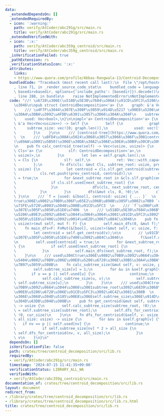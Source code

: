 ```yaml
---
data:
  _extendedDependsOn: []
  _extendedRequiredBy:
  - icon: ':warning:'
    path: verify/AtCoder/abc291g/src/main.rs
    title: verify/AtCoder/abc291g/src/main.rs
  _extendedVerifiedWith:
  - icon: ':x:'
    path: verify/AtCoder/abc359g_centroid/src/main.rs
    title: verify/AtCoder/abc359g_centroid/src/main.rs
  _isVerificationFailed: true
  _pathExtension: rs
  _verificationStatusIcon: ':x:'
  attributes:
    links:
    - https://www.quora.com/profile/Abbas-Rangwala-13/Centroid-Decomposition-of-a-Tree)
  bundledCode: "Traceback (most recent call last):\n  File \"/opt/hostedtoolcache/Python/3.10.14/x64/lib/python3.10/site-packages/onlinejudge_verify/documentation/build.py\"\
    , line 71, in _render_source_code_stat\n    bundled_code = language.bundle(stat.path,\
    \ basedir=basedir, options={'include_paths': [basedir]}).decode()\n  File \"/opt/hostedtoolcache/Python/3.10.14/x64/lib/python3.10/site-packages/onlinejudge_verify/languages/rust.py\"\
    , line 288, in bundle\n    raise NotImplementedError\nNotImplementedError\n"
  code: "//! \u6728\u306E(\u518D\u5E30\u7684\u306A)\u91CD\u5FC3\u5206\u89E3\u3092\u884C\
    \u3046\n\npub struct CentroidDecomposition<'a> {\n    graph: &'a Vec<Vec<usize>>,\n\
    \    /// \u4F7F\u3044\u307E\u308F\u3059\u914D\u5217 \u90E8\u5206\u6728\u306E\u30B5\
    \u30A4\u30BA\u3092\u4FDD\u6301\u3057\u3066\u304A\u304F\n    subtree_size: Vec<usize>,\n\
    \    used: Vec<bool>,\n}\n\nimpl<'a> CentroidDecomposition<'a> {\n    pub fn new(graph:\
    \ &'a Vec<Vec<usize>>) -> Self {\n        Self {\n            graph,\n       \
    \     subtree_size: vec![0; graph.len()],\n            used: vec![false; graph.len()],\n\
    \        }\n    }\n\n    /// [centroid-tree](https://www.quora.com/profile/Abbas-Rangwala-13/Centroid-Decomposition-of-a-Tree)\
    \  \n    /// \u8FD4\u308A\u5024\u3068\u3057\u3066\u306F\u3001centroid-tree\u306E\
    (\u89AA\u3001\u5B50)\u306E\u30DA\u30A2\u306E\u30EA\u30B9\u30C8\u3092\u8FD4\u3059\
    \n    pub fn calc_centroid_tree(self) -> Vec<(usize, usize)> {\n        struct\
    \ Cls<'a> {\n            slf: CentroidDecomposition<'a>,\n            ret: Vec<(usize,\
    \ usize)>,\n        }\n        let len = self.graph.len();\n        let mut cls\
    \ = Cls {\n            slf: self,\n            ret: Vec::with_capacity(len),\n\
    \        };\n        fn dfs(cls: &mut Cls, subtree_root: usize, prev_centroid:\
    \ usize) {\n            let centroid = cls.slf.get_centroid(subtree_root);\n \
    \           cls.ret.push((prev_centroid, centroid));\n            cls.slf.used[centroid]\
    \ = true;\n            for &next_subtree_root in &cls.slf.graph[centroid] {\n\
    \                if cls.slf.used[next_subtree_root] {\n                    continue;\n\
    \                }\n                dfs(cls, next_subtree_root, centroid);\n \
    \           }\n        }\n        dfs(&mut cls, 0, !0);\n        cls.ret\n   \
    \ }\n\n    /// `f = |used: &[bool], centroid: usize| { ... }`  \n    /// `used`\u304C\
    true\u306E\u9802\u70B9\u306F\u65E2\u306B\u898B\u305F\u9802\u70B9 `centroid`\u306F\
    \u73FE\u5728\u8003\u3048\u308B\u91CD\u5FC3  \n    /// `f`\u306F\u91CD\u5FC3\u3092\
    \u307E\u305F\u3050\u51E6\u7406  \n    /// \u518D\u5E30\u7684\u306B\u91CD\u5FC3\
    \u5206\u89E3\u3092\u884C\u3044\u3064\u3064\u3001\u91CD\u5FC3\u3092\u307E\u305F\
    \u3050\u51E6\u7406\u3092\u9014\u4E2D\u3067\u884C\u3046\n    pub fn run<F: FnMut(&[bool],\
    \ usize)>(mut self, mut f: F) {\n        self.main_dfs(0, &mut f);\n    }\n\n\
    \    fn main_dfs<F: FnMut(&[bool], usize)>(&mut self, v: usize, f: &mut F) {\n\
    \        let centroid = self.get_centroid(v);\n\n        // \u91CD\u5FC3\u3092\
    \u307E\u305F\u3050\u51E6\u7406\u3092\u884C\u3046\n        f(&self.used, centroid);\n\
    \n        self.used[centroid] = true;\n        for &next_subtree_root in &self.graph[centroid]\
    \ {\n            if self.used[next_subtree_root] {\n                continue;\n\
    \            }\n            self.main_dfs(next_subtree_root, f);\n        }\n\
    \    }\n\n    /// used\u304Ctrue\u306E\u9802\u70B9\u3092\u9664\u3044\u3066\u3001\
    \u5404\u9802\u70B9\u306E\u90E8\u5206\u6728\u306E\u30B5\u30A4\u30BA\u3092\u8A08\
    \u7B97\u3059\u308B\n    fn calc_subtree_size(&mut self, v: usize, p: usize) {\n\
    \        self.subtree_size[v] = 1;\n        for &u in &self.graph[v] {\n     \
    \       if u == p || self.used[u] {\n                continue;\n            }\n\
    \            self.calc_subtree_size(u, v);\n            self.subtree_size[v] +=\
    \ self.subtree_size[u];\n        }\n    }\n\n    /// used\u304Ctrue\u306E\u9802\
    \u70B9\u3092\u9664\u3044\u3066\u3001subtree_root\u3092\u6839\u3068\u3059\u308B\
    \u90E8\u5206\u6728\u306E\u91CD\u5FC3\u3092\u6C42\u3081\u308B  \n    /// \u3053\
    \u306E\u3068\u304D\u5185\u90E8\u306Eself.subtree_size\u306E\u914D\u5217\u3092\u66F8\
    \u304D\u63DB\u3048\u308B\n    pub fn get_centroid(&mut self, subtree_root: usize)\
    \ -> usize {\n        self.calc_subtree_size(subtree_root, !0);\n        let cur_size\
    \ = self.subtree_size[subtree_root];\n        self.dfs_for_centrioid(subtree_root,\
    \ !0, cur_size)\n    }\n\n    fn dfs_for_centrioid(&self, v: usize, p: usize,\
    \ all_size: usize) -> usize {\n        for &nv in &self.graph[v] {\n         \
    \   if nv == p || self.used[nv] {\n                continue;\n            }\n\
    \            if self.subtree_size[nv] * 2 > all_size {\n                return\
    \ self.dfs_for_centrioid(nv, v, all_size);\n            }\n        }\n       \
    \ v\n    }\n}\n"
  dependsOn: []
  isVerificationFile: false
  path: crates/tree/centroid_decomposition/src/lib.rs
  requiredBy:
  - verify/AtCoder/abc291g/src/main.rs
  timestamp: '2024-07-15 11:41:35+09:00'
  verificationStatus: LIBRARY_ALL_WA
  verifiedWith:
  - verify/AtCoder/abc359g_centroid/src/main.rs
documentation_of: crates/tree/centroid_decomposition/src/lib.rs
layout: document
redirect_from:
- /library/crates/tree/centroid_decomposition/src/lib.rs
- /library/crates/tree/centroid_decomposition/src/lib.rs.html
title: crates/tree/centroid_decomposition/src/lib.rs
---
```

